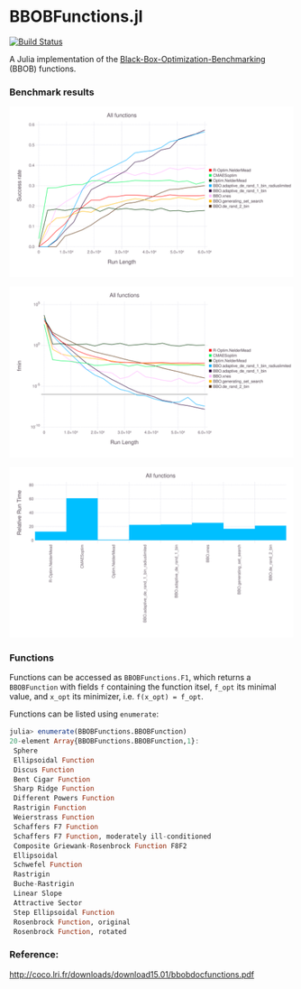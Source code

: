 # BBOBFunctions.jl

[![Build Status](https://travis-ci.org/jonathanBieler/BBOBFunctions.jl.svg?branch=master)](https://travis-ci.org/jonathanBieler/BBOBFunctions.jl)

A Julia implementation of the [Black-Box-Optimization-Benchmarking](http://coco.gforge.inria.fr) (BBOB) functions.

### Benchmark results

![benchmark](./data/plots/mean_succ.svg)

![benchmark](./data/plots/mean_fmin.svg)

![benchmark](./data/plots/runtime.svg)

### Functions

Functions can be accessed as `BBOBFunctions.F1`, which returns a `BBOBFunction` with fields `f` containing the function itsel, `f_opt` its minimal
value, and `x_opt` its minimizer, i.e. `f(x_opt) = f_opt`.

Functions can be listed using `enumerate`:

```julia
julia> enumerate(BBOBFunctions.BBOBFunction)
20-element Array{BBOBFunctions.BBOBFunction,1}:
 Sphere                                           
 Ellipsoidal Function                             
 Discus Function                                  
 Bent Cigar Function                              
 Sharp Ridge Function                             
 Different Powers Function                        
 Rastrigin Function                               
 Weierstrass Function                             
 Schaffers F7 Function                            
 Schaffers F7 Function, moderately ill-conditioned
 Composite Griewank-Rosenbrock Function F8F2      
 Ellipsoidal                                      
 Schwefel Function                                
 Rastrigin                                        
 Buche-Rastrigin                                  
 Linear Slope                                     
 Attractive Sector                                
 Step Ellipsoidal Function                        
 Rosenbrock Function, original                    
 Rosenbrock Function, rotated
 ```                    

### Reference:

http://coco.lri.fr/downloads/download15.01/bbobdocfunctions.pdf
